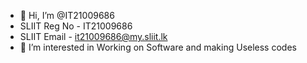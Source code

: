 - 👋 Hi, I’m @IT21009686
- SLIIT Reg No - IT21009686
- SLIIT Email - it21009686@my.sliit.lk
- 👀 I’m interested in Working on Software and making Useless codes

<!---
IT21009686/IT21009686 is a ✨ special ✨ repository because its `README.md` (this file) appears on your GitHub profile.
You can click the Preview link to take a look at your changes.
--->
